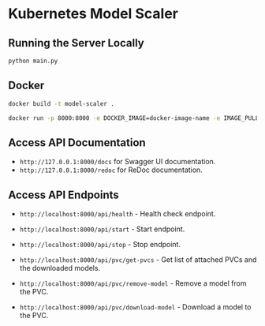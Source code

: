 # Kubernetes Model Scaler


## Running the Server Locally
```bash
python main.py
```

## Docker
```bash
docker build -t model-scaler .
```

```bash
docker run -p 8000:8000 -e DOCKER_IMAGE=docker-image-name -e IMAGE_PULL_SECRET=image-pull-secret -e ZK_HOSTS=zk-hosts -e NAMESPACE=namespace  --name model-scaler model-scaler
```

## Access API Documentation
- `http://127.0.0.1:8000/docs` for Swagger UI documentation.
- `http://127.0.0.1:8000/redoc` for ReDoc documentation.


## Access API Endpoints
- `http://localhost:8000/api/health` - Health check endpoint.

- `http://localhost:8000/api/start` - Start endpoint.

- `http://localhost:8000/api/stop` - Stop endpoint.

- `http://localhost:8000/api/pvc/get-pvcs` - Get list of attached PVCs and the downloaded models.

- `http://localhost:8000/api/pvc/remove-model` - Remove a model from the PVC.

- `http://localhost:8000/api/pvc/download-model` - Download a model to the PVC.